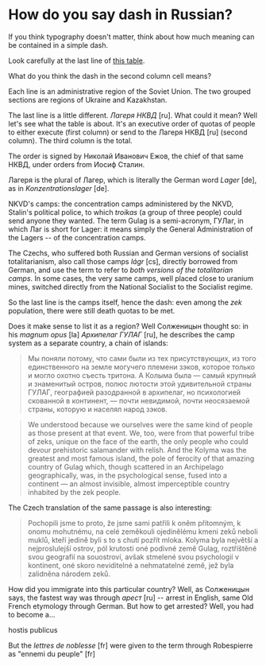 How do you say dash in Russian?
===

If you think typography doesn't matter, think about how much meaning can be contained in a simple dash.

Look carefully at the last line of [this table](https://ru.wikisource.org/wiki/Приказ_НКВД_от_30.07.1937_№_00447#II._.D0.9E_.D0.9C.D0.95.D0.A0.D0.90.D0.A5_.D0.9D.D0.90.D0.9A.D0.90.D0.97.D0.90.D0.9D.D0.98.D0.AF_.D0.A0.D0.95.D0.9F.D0.A0.D0.95.D0.A1.D0.A1.D0.98.D0.A0.D0.A3.D0.95.D0.9C.D0.AB.D0.9C_.D0.98_.D0.9A.D0.9E.D0.9B.D0.98.D0.A7.D0.95.D0.A1.D0.A2.D0.92.D0.95_.D0.9F.D0.9E.D0.94.D0.9B.D0.95.D0.96.D0.90.D0.A9.D0.98.D0.A5_.D0.A0.D0.95.D0.9F.D0.A0.D0.95.D0.A1.D0.A1.D0.98.D0.98.).

What do you think the dash in the second column cell means?

Each line is an administrative region of the Soviet Union. The two grouped sections are regions of Ukraine and Kazakhstan.

The last line is a little different. *Лагеря НКВД* [ru]. What could it mean? Well let's see what the table is about. It's an executive order of quotas of people to either execute (first column) or send to the Лагеря НКВД [ru] (second column). The third column is the total.

The order is signed by Николай Иванович Ежов, the chief of that same НКВД, under orders from Иосиф Сталин.

Лагеря is the plural of Лагер, which is literally the German word *Lager* [de], as in *Konzentrationslager* [de].

NKVD's camps: the concentration camps administered by the NKVD, Stalin's political police, to which *troikas* (a group of three people) could send anyone they wanted. The term Gulag is a semi-acronym, ГУЛаг, in which Лаг is short for Lager: it means simply the General Administration of the Lagers -- of the concentration camps.

The Czechs, who suffered both Russian and German versions of socialist totalitarianism, also call those camps *lágr* [cs], directly borrowed from German, and use the term to refer to *both versions of the totalitarian camps*. In some cases, the very same camps, well placed close to uranium mines, switched directly from the National Socialist to the Socialist regime.

So the last line is the camps itself, hence the dash: even among the *zek* population, there were still death quotas to be met.

Does it make sense to list it as a region? Well Солженицын thought so: in his *magnum opus* [la] *Архипелаг ГУЛАГ* [ru], he describes the camp system as a separate country, a chain of islands:

> Мы поняли потому, что сами были из тех присутствующих, из того единственного на земле могучего племени зэков, которое только и могло охотно съесть тритона.
> А Колыма была — самый крупный и знаменитый остров, полюс лютости этой удивительной страны ГУЛАГ, географией разодранной в архипелаг, но психологией скованной в континент, — почти невидимой, почти неосязаемой страны, которую и населял народ зэков.

> We understood because we ourselves were the same kind of people as those present at that event. We, too, were from that powerful tribe of zeks, unique on the face of the earth, the only people who could devour prehistoric salamander with relish. 
> And the Kolyma was the greatest and most famous island, the pole of ferocity of that amazing country of Gulag which, though 
scattered in an Archipelago geographically, was, in the psychological sense, fused into a continent — an almost invisible, almost 
imperceptible country inhabited by the zek people. 

The Czech translation of the same passage is also interesting:

> Pochopili jsme to proto, že jsme sami patřili k oněm přítomným, k onomu mohutnému, na celé zeměkouli ojedinělému kmeni zeků neboli muklů, kteří jedině byli s to s chutí pozřít mloka.
>Kolyma byla největší a nejproslulejší ostrov, pól krutosti oné podivné země Gulag, roztříštěné svou geografií na souostroví, avšak stmelené svou psychologií v kontinent, oné skoro neviditelné a nehmatatelné země, jež byla zalidněna národem zeků.


How did you immigrate into this particular country? Well, as Солженицын says, the fastest way was through *арест* [ru] -- arrest in English, same Old French etymology through German. But how to get arrested? Well, you had to become a...

hostis publicus 

But the *lettres de noblesse* [fr] were given to the term through Robespierre as "ennemi du peuple" [fr]
